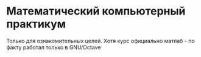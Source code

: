 # Математический компьютерный практикум
Только для ознакомительных целей. Хотя курс официально матлаб - по факту работал только в GNU/Octave
